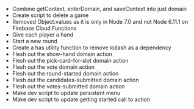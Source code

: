  - Combine getContext, enterDomain, and saveContext into just domain
 - Create script to delete a game
 - Removed Object.values as it is only in Node 7.0 and not Node 6.11.1 on
   Firebase Cloud Functions
 - Give each player a hand
 - Start a new round
 - Create a has utility function to remove lodash as a dependency
 - Flesh out the show-hand domain action
 - Flesh out the pick-card-for-slot domain action
 - Flesh out the vote domain action
 - Flesh out the round-started domain action
 - Flesh out the candidates-submitted domain action
 - Flesh out the votes-submitted domain action
 - Make dev script to update persistent menu
 - Make dev script to update getting started call to action
